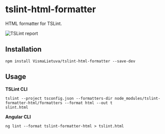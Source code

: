 # tslint-html-formatter
HTML formatter for TSLint.

![TSLint report](https://user-images.githubusercontent.com/514899/32494384-2700ed0a-c3ca-11e7-9c7a-915cb49e9a03.png)

## Installation
```
npm install VismaLietuva/tslint-html-formatter --save-dev
```

## Usage
**TSLint CLI**
```
tslint --project tsconfig.json --formatters-dir node_modules/tslint-formatter-html/formatters --format html --out t
slint.html
```

**Angular CLI**
```
ng lint --format tslint-formatter-html > tslint.html
```
